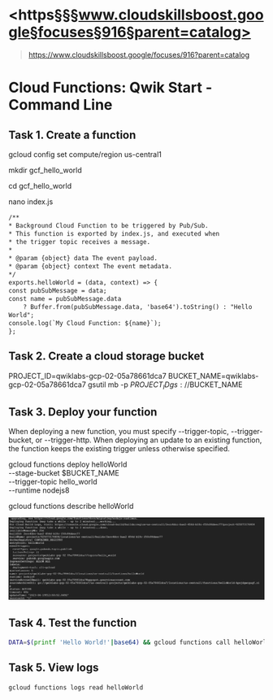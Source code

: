 # <https§§§www.cloudskillsboost.google§focuses§916§parent=catalog>
> <https://www.cloudskillsboost.google/focuses/916?parent=catalog>

# Cloud Functions: Qwik Start - Command Line

## Task 1. Create a function

gcloud config set compute/region us-central1

mkdir gcf_hello_world

cd gcf_hello_world

nano index.js

```
/**
* Background Cloud Function to be triggered by Pub/Sub.
* This function is exported by index.js, and executed when
* the trigger topic receives a message.
*
* @param {object} data The event payload.
* @param {object} context The event metadata.
*/
exports.helloWorld = (data, context) => {
const pubSubMessage = data;
const name = pubSubMessage.data
    ? Buffer.from(pubSubMessage.data, 'base64').toString() : "Hello World";
console.log(`My Cloud Function: ${name}`);
};
```

## Task 2. Create a cloud storage bucket
PROJECT_ID=qwiklabs-gcp-02-05a78661dca7
BUCKET_NAME=qwiklabs-gcp-02-05a78661dca7
gsutil mb -p $PROJECT_ID gs://$BUCKET_NAME


## Task 3. Deploy your function

When deploying a new function, you must specify --trigger-topic, --trigger-bucket, or --trigger-http. When deploying an update to an existing function, the function keeps the existing trigger unless otherwise specified.

gcloud functions deploy helloWorld \
  --stage-bucket $BUCKET_NAME \
  --trigger-topic hello_world \
  --runtime nodejs8


gcloud functions describe helloWorld

![](1687179087812.png)

## Task 4. Test the function

```bash
DATA=$(printf 'Hello World!'|base64) && gcloud functions call helloWorld --data '{"data":"'$DATA'"}'
```


## Task 5. View logs

```bash 
gcloud functions logs read helloWorld
```